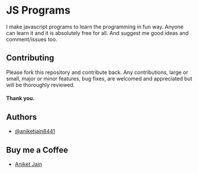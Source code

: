 # JS Programs

I make javascript programs to learn the programming in fun way. Anyone can learn it and it is absolutely free for all. And suggest me good ideas and comment/issues too.

## Contributing

Please fork this repository and contribute back. Any contributions, large or small, major or minor features, bug fixes, are welcomed and appreciated but will be thoroughly reviewed.
#### Thank you.

## Authors

- [@aniketjain8441](https://github.com/ExpertAniket/)

## Buy me a Coffee

- [Aniket Jain](https://www.buymeacoffee.com/aniketjain/)

